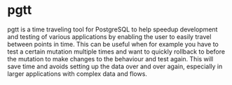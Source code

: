 # pgtt
pgtt is a time traveling tool for PostgreSQL to help speedup development and testing of various applications by enabling the user to easily travel between points in time. This can be useful when for example you have to test a certain mutation multiple times and want to quickly rollback to before the mutation to make changes to the behaviour and test again. This will save time and avoids setting up the data over and over again, especially in larger applications with complex data and flows.
